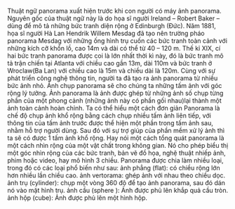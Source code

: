 Thuật ngữ panorama xuất hiện trước khi con người có máy ảnh panorama. Nguyên gốc của thuật ngữ này là do họa sĩ người Ireland – Robert Baker – dùng để mô tả những bức tranh diện rộng ở Edinburgh (Đức).
Năm 1881, họa sĩ người Hà Lan Hendrik Willem Mesdag đã tạo nên trường pháo panorama Mesdag với những ống hình trụ cuốn các bức tranh toàn cảnh với những kích cỡ khổn lồ, cao 14m và dài có thể từ 40 – 120 m. Thế kỉ XIX, cí hai bức tranh panorama được coi là lớn nhất thời kì này, đó là bức tranh mô tả trận chiến tại Atlanta với chiều cao gần 13m, dài 110m và bức tranh ở Wroclaw(Ba Lan) với chiều cao là 15m và chiều dài là 120m.
Cùng với sự phát triển công nghệ thông tin, người ta đã tạo ra ảnh panorama từ nhiều bức ảnh nhỏ. Ảnh chụp panorama sẽ cho chúng ta những tấm ảnh với góc rộng lý tưởng.
Ảnh panorama là ảnh được ghép từ những ảnh số chụp từng phần của một phong cảnh (những ảnh  này có phần gối nhau)lại thành một ảnh toàn cảnh hoàn chỉnh.
Ta có thể hiểu một cách đơn giản Panorama là chế độ chụp ảnh khổ rộng bằng cách chụp nhiều tấm ảnh liên tiếp, với thông tin của tấm ảnh trước được thể hiện một phần trong tấm ảnh sau, nhằm hỗ trợ người dùng. Sau đó với sự trợ giúp của phần mềm xử lý ảnh thì ta sẽ có được 1 tấm ảnh khổ rộng.
Hay nói một cách tổng quát panorama là một cách nhìn rộng của một vật chất trong không gian. Nó cho phép biểu thị một góc nhìn rộng của các bức tranh, bản vẽ đồ họa, nghệ thuật nhiếp ảnh, phim hoặc video, hay mô hình 3 chiều.
Panorama được chia làm nhiều loại, trong đó có các loại phổ biến như sau:
ảnh phẳng (flat): có chiều rộng lớn hơn nhiều lần chiều cao.
ảnh vertorama: ghép ảnh với nhau theo chiều dọc.
ảnh trụ (cylinder): chụp một vòng 360 độ để tạo ảnh panorama, sau đó dán nó vào mặt hình trụ.
ảnh cầu (sphere	): Ảnh được phủ lên khắp quả cầu tròn.
ảnh hộp (cube): Ảnh được phủ lên một hình hộp.